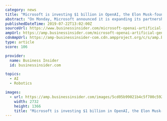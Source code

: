 ```yaml
---
category: news
title: "Microsoft is investing $1 billion in OpenAI, the Elon Musk-founded company that's trying to build human-like artificial intelligence"
abstract: "On Monday, Microsoft announced it is expanding its partnership with artificial intelligence research company OpenAI to ... technology that helps computers understand language, train robots that can do tasks like housework, and even beat humans in the ..."
publishedDateTime: 2019-07-22T13:02:00Z
sourceUrl: https://www.businessinsider.com/microsoft-openai-artificial-general-intelligence-investment-2019-7
ampUrl: https://amp.businessinsider.com/microsoft-openai-artificial-general-intelligence-investment-2019-7
cdnAmpUrl: https://amp-businessinsider-com.cdn.ampproject.org/c/s/amp.businessinsider.com/microsoft-openai-artificial-general-intelligence-investment-2019-7
type: article
score: 106

provider:
  name: Business Insider
  id: businessinsider.com

topics:
  - AI
  - Robotics

images:
  - url: https://amp.businessinsider.com/images/5cd05b99021b4c5f700c592c-2732-1366.jpg
    width: 2732
    height: 1366
    title: "Microsoft is investing $1 billion in OpenAI, the Elon Musk-founded company that's trying to build human-like artificial intelligence"
---
```

